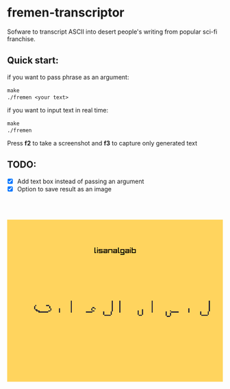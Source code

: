 # fremen-transcriptor

Sofware to transcript ASCII into desert people's writing from popular sci-fi franchise.

## Quick start:

if you want to pass phrase as an argument:

```console
make
./fremen <your text>
```
if you want to input text in real time:

```console
make
./fremen
```
Press **f2** to take a screenshot and **f3** to capture only generated text 

## TODO:
- [X] Add text box instead of passing an argument
- [X] Option to save result as an image

<br><br>

<p align=center>
  <img src="./screenshot.png">
</p>

